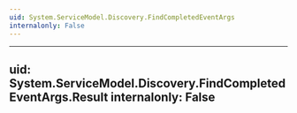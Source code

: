 ```yaml
---
uid: System.ServiceModel.Discovery.FindCompletedEventArgs
internalonly: False
---
```


---
uid: System.ServiceModel.Discovery.FindCompletedEventArgs.Result
internalonly: False
---
